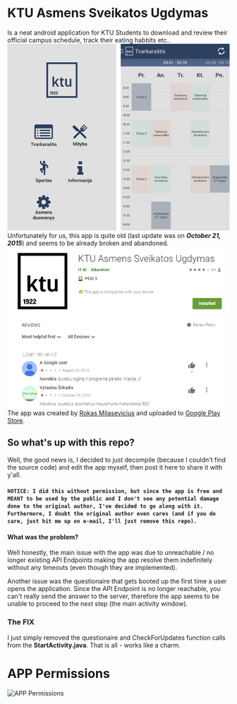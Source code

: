 # KTU Asmens Sveikatos Ugdymas

Is a neat android application for KTU Students to download and review their official campus schedule, track their eating habbits etc.. 
![APP Main Activity](/media/app.png)
Unfortunately for us, this app is quite old (last update was on ___October 21, 2015___) and seems to be already broken and abandoned.
![App broken evidence](/media/reviews.png)
The app was created by [Rokas Milasevicius](https://github.com/milasevicius) and uploaded to [Google Play Store](https://play.google.com/store/apps/details?id=app.asu).

## So what's up with this repo?

Well, the good news is, I decided to just decompile (because I couldn't find the source code) and edit the app myself, then post it here to share it with y'all.

#### `NOTICE: I did this without permission, but since the app is free and MEANT to be used by the public and I don't see any potential damage done to the original author, I've decided to go along with it. Furthermore, I doubt the original author even cares (and if you do care, just hit me up on e-mail, I'll just remove this repo).`

#### What was the problem?

Well honestly, the main issue with the app was due to unreachable / no longer existing API Endpoints making the app resolve them indefinitely without any timeouts (even though they are implemented).

Another issue was the questionaire that gets booted up the first time a user opens the application. Since the API Endpoint is no longer reachable, you can't really send the answer to the server, therefore the app seems to be unable to proceed to the next step (the main activity window).

### The FIX

I just simply removed the questionaire and CheckForUpdates function calls from the **StartActivity.java**. That is all - works like a charm.

# APP Permissions
![APP Permissions](/nedia/required_app_permissions.png)

